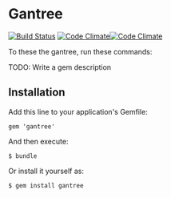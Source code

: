 # Gantree

[![Build Status](https://magnum.travis-ci.com/)](https://magnum.travis-ci.com/)
[![Code Climate](https://codeclimate.com/github/feelobot/gantree/badges/gpa.svg)](https://codeclimate.com/github/feelobot/gantree)[![Code Climate](https://codeclimate.com/github/feelobot/gantree/badges/gpa.svg)](https://codeclimate.com/github/feelobot/gantree)

To these the gantree, run these commands:

TODO: Write a gem description

## Installation

Add this line to your application's Gemfile:

    gem 'gantree'

And then execute:

    $ bundle

Or install it yourself as:

    $ gem install gantree
